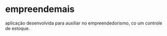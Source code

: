 # empreendemais
aplicação desenvolvida para auxiliar no empreendedorismo, co um controle de estoque.
